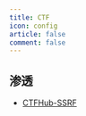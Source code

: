 ```yaml
---
title: CTF
icon: config
article: false
comment: false
---
```


## 渗透
- [CTFHub-SSRF](ctfhub-ssrf.md)
